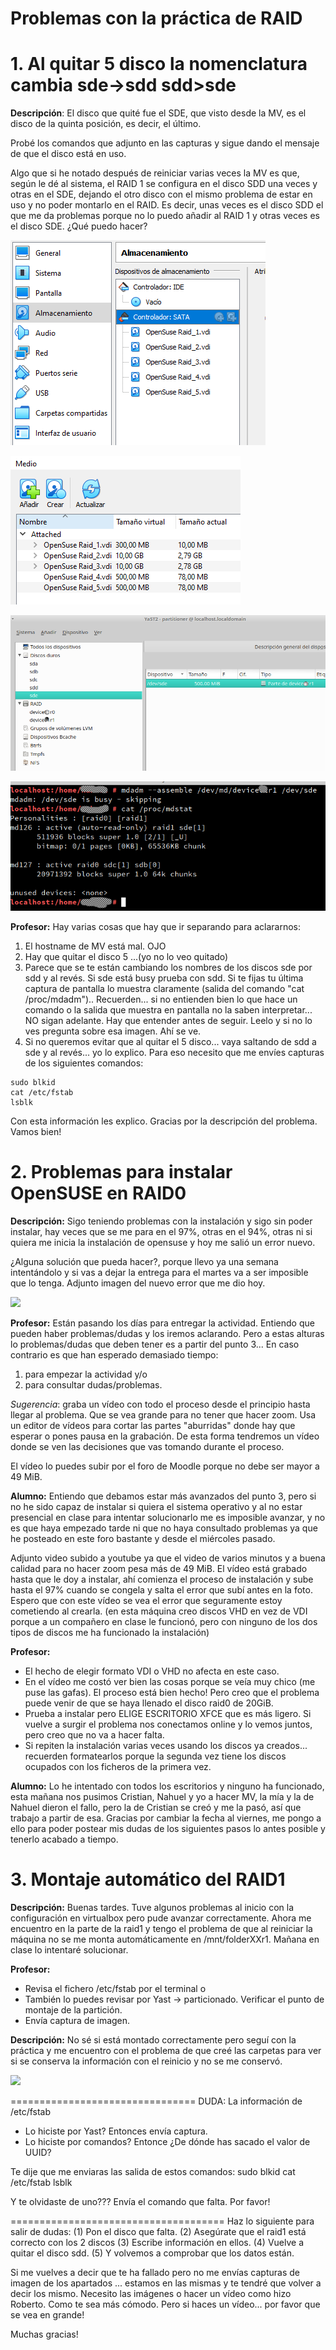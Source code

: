 
# Problemas con la práctica de RAID

# 1. Al quitar 5 disco la nomenclatura cambia sde->sdd sdd>sde

**Descripción**: El disco que quité fue el SDE, que visto desde la MV, es el disco de la quinta posición, es decir, el último.

Probé los comandos que adjunto en las capturas y sigue dando el mensaje de que el disco está en uso.

Algo que si he notado después de reiniciar varias veces la MV es que, según le dé al sistema, el RAID 1 se configura en el disco SDD una veces y otras en el SDE, dejando el otro disco con el mismo problema de estar en uso y no poder montarlo en el RAID. Es decir, unas veces es el disco SDD el que me da problemas porque no lo puedo añadir al RAID 1 y otras veces es el disco SDE. ¿Qué puedo hacer?

![](01/vbox-discos.png)

![](01/vbox-ficheros.png)

![](01/mv-particiones.png)

![](01/mv-comandos.png)

**Profesor:**
Hay varias cosas que hay que ir separando para aclararnos:
1) El hostname de MV está mal. OJO
2) Hay que quitar el disco 5 ...(yo no lo veo quitado)
3) Parece que se te están cambiando los nombres de los discos sde por sdd y al revés. Si sde está busy prueba con sdd. Si te fijas tu última captura de pantalla lo muestra claramente (salida del comando "cat /proc/mdadm").. Recuerden... si no entienden bien lo que hace un comando o la salida que muestra en pantalla no la saben interpretar... NO sigan adelante. Hay que entender antes de seguir. Leelo y si no lo ves pregunta sobre esa imagen. Ahí se ve.
4) Si no queremos evitar que al quitar el 5 disco... vaya saltando de sdd a sde y al revés... yo lo explico. Para eso necesito que me envíes capturas de los siguientes comandos:

```
sudo blkid
cat /etc/fstab
lsblk
```

Con esta información les explico. Gracias por la descripción del problema. Vamos bien!

# 2. Problemas para instalar OpenSUSE en RAID0

**Descripción:** Sigo teniendo problemas con la instalación y sigo sin poder instalar, hay veces que se me para en el 97%, otras en el 94%, otras ni si quiera me inicia la instalación de opensuse y hoy me salió un error nuevo.

¿Alguna solución que pueda hacer?, porque llevo ya una semana intentándolo y si vas a dejar la entrega para el martes va a ser imposible que lo tenga. Adjunto imagen del nuevo error que me dio hoy.

![](02/mv-instalacion-raid0.png)

**Profesor:** Están pasando los días para entregar la actividad.
Entiendo que pueden haber problemas/dudas y los iremos aclarando. Pero a estas alturas lo problemas/dudas que deben tener es a partir del punto 3...
En caso contrario es que han esperado demasiado tiempo:
1. para empezar la actividad y/o
2. para consultar dudas/problemas.

_Sugerencia_: graba un vídeo con todo el proceso desde el principio hasta llegar al problema. Que se vea grande para no tener que hacer zoom. Usa un editor de vídeos para cortar las partes "aburridas" donde hay que esperar o pones pausa en la grabación. De esta forma tendremos un vídeo donde se ven las decisiones que vas tomando durante el proceso.

El vídeo lo puedes subir por el foro de Moodle porque no debe ser mayor a 49 MiB.

**Alumno:** Entiendo que debamos estar más avanzados del punto 3, pero si no he sido capaz de instalar si quiera el sistema operativo y al no estar presencial en clase para intentar solucionarlo me es imposible avanzar, y no es que haya empezado tarde ni que no haya consultado problemas ya que he posteado en este foro bastante y desde el miércoles pasado.

Adjunto video subido a youtube ya que el video de varios minutos y a buena calidad para no hacer zoom pesa más de 49 MiB. El vídeo está grabado hasta que le doy a instalar, ahí comienza el proceso de instalación y sube hasta el 97% cuando se congela y salta el error que subí antes en la foto. Espero que con este vídeo se vea el error que seguramente estoy cometiendo al crearla. (en esta máquina creo discos VHD en vez de VDI porque a un compañero en clase le funcionó, pero con ninguno de los dos tipos de discos me ha funcionado la instalación)

**Profesor:**
* El hecho de elegir formato VDI o VHD no afecta en este caso.
* En el vídeo me costó ver bien las cosas porque se veía muy chico (me puse las gafas). El proceso está bien hecho! Pero creo que el problema puede venir de que se haya llenado el disco raid0 de 20GiB.
* Prueba a instalar pero ELIGE ESCRITORIO XFCE que es más ligero. Si vuelve a surgir el problema nos conectamos online y lo vemos juntos, pero creo que no va a hacer falta.
* Si repiten la instalación varias veces usando los discos ya creados... recuerden formatearlos porque la segunda vez tiene los discos ocupados con los ficheros de la primera vez.

**Alumno:** Lo he intentado con todos los escritorios y ninguno ha funcionado, esta mañana nos pusimos Cristian, Nahuel y yo a hacer MV, la mía y la de Nahuel dieron el fallo, pero la de Cristian se creó y me la pasó, así que trabajo a partir de esa. Gracias por cambiar la fecha al viernes, me pongo a ello para poder postear mis dudas de los siguientes pasos lo antes posible y tenerlo acabado a tiempo.

# 3. Montaje automático del RAID1

**Descripción:** Buenas tardes. Tuve algunos problemas al inicio con la configuración en virtualbox pero pude avanzar correctamente. Ahora me encuentro en la parte de la raid1 y tengo el problema de que al reiniciar la máquina no se me monta automáticamente en /mnt/folderXXr1. Mañana en clase lo intentaré solucionar.

**Profesor:**
* Revisa el fichero /etc/fstab por el terminal o
* También lo puedes revisar por Yast -> particionado. Verificar el punto de montaje de la partición.
* Envía captura de imagen.

**Descripción:** No sé si está montado correctamente pero seguí con la práctica y me encuentro con el problema de que creé las carpetas para ver si se conserva la información con el reinicio y no se me conservó.

![](04/etcfstab.png)

================================
DUDA:
La información de /etc/fstab
* Lo hiciste por Yast? Entonces envía captura.
* Lo hiciste por comandos? Entonce ¿De dónde has sacado el valor de UUID?

Te dije que me enviaras las salida de estos comandos:
sudo blkid
cat /etc/fstab
lsblk

Y te olvidaste de uno???
Envía el comando que falta. Por favor!

=====================================
Haz lo siguiente para salir de dudas:
(1) Pon el disco que falta.
(2) Asegúrate que el raid1 está correcto con los 2 discos
(3) Escribe información en ellos.
(4) Vuelve a quitar el disco sdd.
(5) Y volvemos a comprobar que los datos están.

Si me vuelves a decir que te ha fallado pero no me envías capturas de imagen de los apartados ... estamos en las mismas y te tendré que volver a decir los mismo. Necesito las imágenes o hacer un vídeo como hizo Roberto. Como te sea más cómodo. Pero si haces un vídeo... por favor que se vea en grande!

Muchas gracias!
